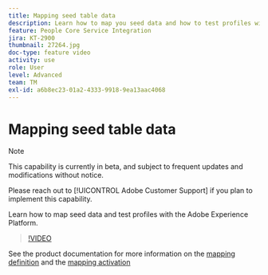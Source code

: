```yaml
---
title: Mapping seed table data
description: Learn how to map you seed data and how to test profiles with the Adobe Experience Platform (AEP)
feature: People Core Service Integration
jira: KT-2900
thumbnail: 27264.jpg
doc-type: feature video
activity: use
role: User
level: Advanced
team: TM
exl-id: a6b8ec23-01a2-4333-9918-9ea13aac4068
---
```

# Mapping seed table data 

>[!NOTE]
>
>This capability is currently in beta, and subject to frequent updates and modifications without notice.
>
>Please reach out to [!UICONTROL Adobe Customer Support] if you plan to implement this capability.

Learn how to map seed data and test profiles with the Adobe Experience Platform.

>[!VIDEO](https://video.tv.adobe.com/v/27264?quality=12&learn=on)

See the product documentation for more information on the [mapping definition](https://experienceleague.adobe.com/docs/campaign-standard/using/integrating-with-adobe-cloud/adobe-experience-platform/data-connector/aep-mapping-definition.html) and the [mapping activation](https://experienceleague.adobe.com/docs/campaign-standard/using/integrating-with-adobe-cloud/adobe-experience-platform/data-connector/aep-mapping-activation.html)
